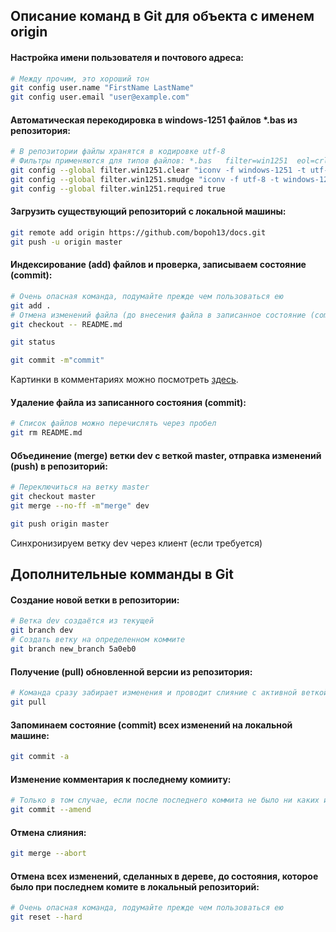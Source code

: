 ## Описание команд в Git для объекта с именем origin

#### Настройка имени пользователя и почтового адреса:
```bash
# Между прочим, это хороший тон
git config user.name "FirstName LastName"
git config user.email "user@example.com"
```

#### Автоматическая перекодировка в windows-1251 файлов *.bas из репозитория:
```bash
# В репозитории файлы хранятся в кодировке utf-8
# Фильтры применяются для типов файлов: *.bas	filter=win1251  eol=crlf
git config --global filter.win1251.clear "iconv -f windows-1251 -t utf-8"
git config --global filter.win1251.smudge "iconv -f utf-8 -t windows-1251"
git config --global filter.win1251.required true
```

#### Загрузить существующий репозиторий с локальной машины:
```bash
git remote add origin https://github.com/bopoh13/docs.git
git push -u origin master
```

#### Индексирование (add) файлов и проверка, записываем состояние (commit):
```bash
# Очень опасная команда, подумайте прежде чем пользоваться ею
git add .
# Отмена изменений файла (до внесения файла в записанное состояние (commit)
git checkout -- README.md

git status

git commit -m"commit"
```
Картинки в комментариях можно посмотреть [здесь](//www.emoji-cheat-sheet.com).

#### Удаление файла из записанного состояния (commit):
```bash
# Список файлов можно перечислять через пробел
git rm README.md
```

#### Объединение (merge) ветки dev с веткой master, отправка изменений (push) в репозиторий:
```bash
# Переключиться на ветку master
git checkout master
git merge --no-ff -m"merge" dev

git push origin master
```
Синхронизируем ветку dev через клиент (если требуется)

## Дополнительные комманды в Git

#### Создание новой ветки в репозитории:
```bash
# Ветка dev создаётся из текущей
git branch dev
# Создать ветку на определенном коммите
git branch new_branch 5a0eb0
```

#### Получение (pull) обновленной версии из репозитория:
```bash
# Команда сразу забирает изменения и проводит слияние с активной веткой
git pull
```

#### Запоминаем состояние (commit) всех изменений на локальной машине:
```bash
git commit -a
```

#### Изменение комментария к последнему комииту:
```bash
# Только в том случае, если после последнего коммита не было ни каких изменений в рабочем каталоге
git commit --amend
```

#### Отмена слияния:
```bash
git merge --abort
```

#### Отмена всех изменений, сделанных в дереве, до состояния, которое было при последнем комите в локальный репозиторий:
```bash
# Очень опасная команда, подумайте прежде чем пользоваться ею
git reset --hard
```
